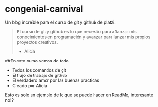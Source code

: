 # congenial-carnival
Un blog increíble para el curso de git y github de platzi.
>El curso de git y github es lo que necesito para afianzar mis conocimientos en programación y avanzar para lanzar mis propios proyectos creativos. 
>- Alicia

##En este curso vemos de todo
- Todos los comandos de git
- El flujo de trabajo de github
- El verdadero amor por las buenas practicas
- Creado por Alicia

Esto es solo un ejemplo de lo que se puede hacer en ReadMe, interesante no!?